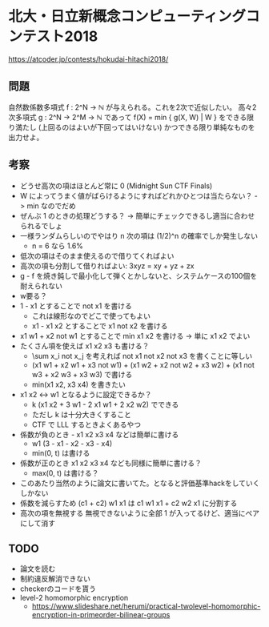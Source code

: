 # 北大・日立新概念コンピューティングコンテスト2018

<https://atcoder.jp/contests/hokudai-hitachi2018/>

## 問題

自然数係数多項式 f : 2^N → ℕ が与えられる。これを2次で近似したい。
高々2次多項式 g : 2^N → 2^M → ℕ であって f(X) = min { g(X, W) | W } をできる限り満たし (上回るのはよいが下回ってはいけない) かつできる限り単純なものを出力せよ。


## 考察

-   どうせ高次の項はほとんど常に 0 (Midnight Sun CTF Finals)
-   W によってうまく値がばらけるようにすればどれかひとつは当たらない？ -> min なのでだめ
-   ぜんぶ 1 のときの処理どうする？ -> 簡単にチェックできるし適当に合わせられるでしょ
-   一様ランダムらしいのでやはり n 次の項は (1/2)^n の確率でしか発生しない
    -   n = 6 なら 1.6%
-   低次の項はそのまま使えるので借りてくればよい
-   高次の項も分割して借りればよい: 3xyz = xy + yz + zx
-   g - f を焼き鈍しで最小化して弾くとかしないと、システムケースの100個を耐えられない
-   w要る？
-   1 - x1 とすることで not x1 を書ける
    -   これは線形なのでどこで使ってもよい
    -   x1 - x1 x2 とすることで x1 not x2 を書ける
-   x1 w1 + x2 not w1 とすることで min x1 x2 を書ける -> 単に x1 x2 でよい
-   たくさん項を使えば x1 x2 x3 も書ける？
    -   \sum x_i not x_j を考えれば not x1 not x2 not x3 を書くことに等しい
    -   (x1 w1 + x2 w1 + x3 not w1) + (x1 w2 + x2 not w2 + x3 w2) + (x1 not w3 + x2 w3 + x3 w3) で書ける
    -   min(x1 x2, x3 x4) を書きたい
-   x1 x2 <-> w1 となるように設定できるか？
    -   k (x1 x2 + 3 w1 - 2 x1 w1 + 2 x2 w2) でできる
    -   ただし k は十分大きくすること
    -   CTF で LLL するときよくあるやつ
-   係数が負のとき - x1 x2 x3 x4 などは簡単に書ける
    -   w1 (3 - x1 - x2 - x3 - x4)
    -   min(0, t) は書ける
-   係数が正のとき x1 x2 x3 x4 なども同様に簡単に書ける？
    -   max(0, t) は書ける？
-   このあたり当然のように論文に書いてた。となると評価基準hackをしていくしかない
-   係数を減らすため (c1 + c2) w1 x1 は c1 w1 x1 + c2 w2 x1 に分割する
-   高次の項を無視する 無視できないように全部 1 が入ってるけど、適当にペアにして消す

## TODO

-   論文を読む
-   制約違反解消できない
-   checkerのコードを貰う
-   level-2 homomorphic encryption
    -   <https://www.slideshare.net/herumi/practical-twolevel-homomorphic-encryption-in-primeorder-bilinear-groups>
